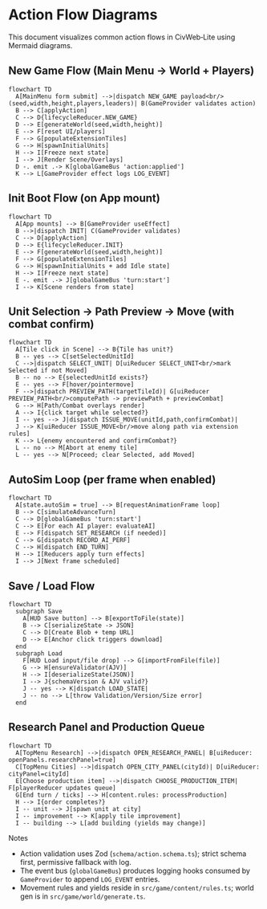 # Action Flow Diagrams

This document visualizes common action flows in CivWeb‑Lite using Mermaid diagrams.

## New Game Flow (Main Menu → World + Players)

```mermaid
flowchart TD
  A[MainMenu form submit] -->|dispatch NEW_GAME payload<br/>(seed,width,height,players,leaders)| B(GameProvider validates action)
  B --> C[applyAction]
  C --> D{lifecycleReducer.NEW_GAME}
  D --> E[generateWorld(seed,width,height)]
  E --> F[reset UI/players]
  F --> G[populateExtensionTiles]
  G --> H[spawnInitialUnits]
  H --> I[Freeze next state]
  I --> J[Render Scene/Overlays]
  D -. emit .-> K[globalGameBus 'action:applied']
  K --> L[GameProvider effect logs LOG_EVENT]
```

## Init Boot Flow (on App mount)

```mermaid
flowchart TD
  A[App mounts] --> B[GameProvider useEffect]
  B -->|dispatch INIT| C(GameProvider validates)
  C --> D[applyAction]
  D --> E{lifecycleReducer.INIT}
  E --> F[generateWorld(seed,width,height)]
  F --> G[populateExtensionTiles]
  G --> H[spawnInitialUnits + add Idle state]
  H --> I[Freeze next state]
  E -. emit .-> J[globalGameBus 'turn:start']
  I --> K[Scene renders from state]
```

## Unit Selection → Path Preview → Move (with combat confirm)

```mermaid
flowchart TD
  A[Tile click in Scene] --> B{Tile has unit?}
  B -- yes --> C[setSelectedUnitId]
  C -->|dispatch SELECT_UNIT| D[uiReducer SELECT_UNIT<br/>mark Selected if not Moved]
  B -- no --> E{selectedUnitId exists?}
  E -- yes --> F[hover/pointermove]
  F -->|dispatch PREVIEW_PATH(targetTileId)| G[uiReducer PREVIEW_PATH<br/>computePath -> previewPath + previewCombat]
  G --> H[Path/Combat overlays render]
  A --> I{click target while selected?}
  I -- yes --> J|dispatch ISSUE_MOVE(unitId,path,confirmCombat)|
  J --> K[uiReducer ISSUE_MOVE<br/>move along path via extension rules]
  K --> L{enemy encountered and confirmCombat?}
  L -- no --> M[Abort at enemy tile]
  L -- yes --> N[Proceed; clear Selected, add Moved]
```

## AutoSim Loop (per frame when enabled)

```mermaid
flowchart TD
  A[state.autoSim = true] --> B[requestAnimationFrame loop]
  B --> C[simulateAdvanceTurn]
  C --> D[globalGameBus 'turn:start']
  C --> E[For each AI player: evaluateAI]
  E --> F[dispatch SET_RESEARCH (if needed)]
  C --> G[dispatch RECORD_AI_PERF]
  C --> H[dispatch END_TURN]
  H --> I[Reducers apply turn effects]
  I --> J[Next frame scheduled]
```

## Save / Load Flow

```mermaid
flowchart TD
  subgraph Save
    A[HUD Save button] --> B[exportToFile(state)]
    B --> C[serializeState -> JSON]
    C --> D[Create Blob + temp URL]
    D --> E[Anchor click triggers download]
  end
  subgraph Load
    F[HUD Load input/file drop] --> G[importFromFile(file)]
    G --> H[ensureValidator(AJV)]
    H --> I[deserializeState(JSON)]
    I --> J{schemaVersion & AJV valid?}
    J -- yes --> K|dispatch LOAD_STATE|
    J -- no --> L[throw Validation/Version/Size error]
  end
```

## Research Panel and Production Queue

```mermaid
flowchart TD
  A[TopMenu Research] -->|dispatch OPEN_RESEARCH_PANEL| B[uiReducer: openPanels.researchPanel=true]
  C[TopMenu Cities] -->|dispatch OPEN_CITY_PANEL(cityId)| D[uiReducer: cityPanel=cityId]
  E[Choose production item] -->|dispatch CHOOSE_PRODUCTION_ITEM| F[playerReducer updates queue]
  G[End turn / ticks] --> H[content.rules: processProduction]
  H --> I{order completes?}
  I -- unit --> J[spawn unit at city]
  I -- improvement --> K[apply tile improvement]
  I -- building --> L[add building (yields may change)]
```

Notes
- Action validation uses Zod (`schema/action.schema.ts`); strict schema first, permissive fallback with log.
- The event bus (`globalGameBus`) produces logging hooks consumed by `GameProvider` to append `LOG_EVENT` entries.
- Movement rules and yields reside in `src/game/content/rules.ts`; world gen is in `src/game/world/generate.ts`.

